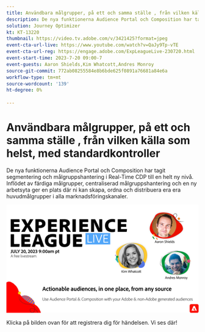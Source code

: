 ```yaml
---
title: Användbara målgrupper, på ett och samma ställe ​, från vilken källa som helst, med standardkontroller
description: De nya funktionerna Audience Portal och Composition har tagit segmentering och målgruppshantering i Real-Time CDP till en helt ny nivå. Inflödet av färdiga målgrupper, centraliserad målgruppshantering och en ny arbetsyta ger en plats där ni kan skapa, ordna och distribuera era era huvudmålgrupper i alla marknadsföringskanaler.
solution: Journey Optimizer
kt: KT-13220
thumbnail: https://video.tv.adobe.com/v/3421425?format=jpeg
event-cta-url-live: https://www.youtube.com/watch?v=QaJy9Tp-vTE
event-cta-url-reg: https://engage.adobe.com/ExpLeagueLive-230720.html
event-start-time: 2023-7-20 09:00-7
event-guests: Aaron Shields,Kim Whatcott,Andres Monroy
source-git-commit: 772ab08255584e8b6bde625f0891a76681a84e6a
workflow-type: tm+mt
source-wordcount: '139'
ht-degree: 0%

---
```


# Användbara målgrupper, på ett och samma ställe &#x200B;, från vilken källa som helst, med standardkontroller

De nya funktionerna Audience Portal och Composition har tagit segmentering och målgruppshantering i Real-Time CDP till en helt ny nivå. Inflödet av färdiga målgrupper, centraliserad målgruppshantering och en ny arbetsyta ger en plats där ni kan skapa, ordna och distribuera era era huvudmålgrupper i alla marknadsföringskanaler.

[![ExL LIVE 22 september 2023](../assets/July20_2023_exl_live_banner_web_1920_WebBanner.png)](https://engage.adobe.com/ExpLeagueLive-230720.html)

Klicka på bilden ovan för att registrera dig för händelsen. Vi ses där!
